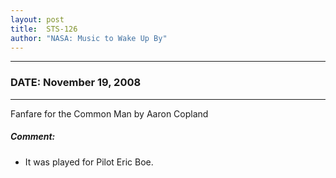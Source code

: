 ```yaml
---
layout: post
title:  STS-126
author: "NASA: Music to Wake Up By"
---
```


----
### DATE: November 19, 2008
----
Fanfare for the Common Man by Aaron Copland

##### Comment:
* It was played for Pilot Eric Boe.
